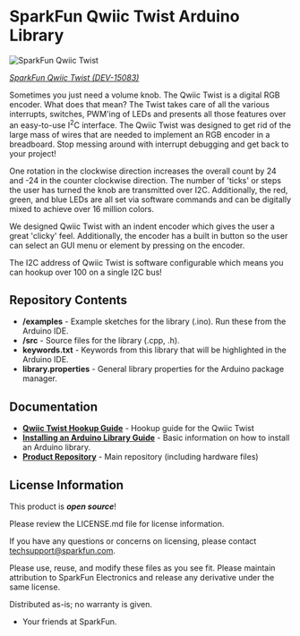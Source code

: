SparkFun Qwiic Twist Arduino Library
===========================================================

![SparkFun Qwiic Twist](https://cdn.sparkfun.com//assets/parts/1/2/8/9/1/14686-Qwiic_VR_IMU_BN0080-01.jpg)

[*SparkFun Qwiic Twist (DEV-15083)*](https://www.sparkfun.com/products/15083)

Sometimes you just need a volume knob. The Qwiic Twist is a digital RGB encoder. What does that mean? The Twist takes care of all the various interrupts, switches, PWM'ing of LEDs and presents all those features over an easy-to-use I<sup>2</sup>C interface. The Qwiic Twist was designed to get rid of the large mass of wires that are needed to implement an RGB encoder in a breadboard. Stop messing around with interrupt debugging and get back to your project!

One rotation in the clockwise direction increases the overall count by 24 and -24 in the counter clockwise direction. The number of 'ticks' or steps the user has turned the knob are transmitted over I2C. Additionally, the red, green, and blue LEDs are all set via software commands and can be digitally mixed to achieve over 16 million colors. 

We designed Qwiic Twist with an indent encoder which gives the user a great 'clicky' feel. Additionally, the encoder has a built in button so the user can select an GUI menu or element by pressing on the encoder.

The I2C address of Qwiic Twist is software configurable which means you can hookup over 100 on a single I2C bus!

Repository Contents
-------------------

* **/examples** - Example sketches for the library (.ino). Run these from the Arduino IDE. 
* **/src** - Source files for the library (.cpp, .h).
* **keywords.txt** - Keywords from this library that will be highlighted in the Arduino IDE. 
* **library.properties** - General library properties for the Arduino package manager. 

Documentation
--------------
* **[Qwiic Twist Hookup Guide](https://learn.sparkfun.com/tutorials/qwiic-twist-hookup-guide)** - Hookup guide for the Qwiic Twist
* **[Installing an Arduino Library Guide](https://learn.sparkfun.com/tutorials/installing-an-arduino-library)** - Basic information on how to install an Arduino library.
* **[Product Repository](https://github.com/sparkfun/Qwiic_Twist)** - Main repository (including hardware files)

License Information
-------------------

This product is _**open source**_! 

Please review the LICENSE.md file for license information. 

If you have any questions or concerns on licensing, please contact techsupport@sparkfun.com.

Please use, reuse, and modify these files as you see fit. Please maintain attribution to SparkFun Electronics and release any derivative under the same license.

Distributed as-is; no warranty is given.

- Your friends at SparkFun.
